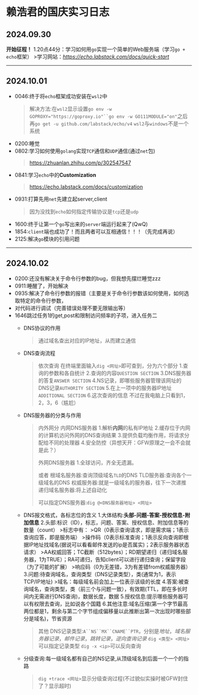 # 赖浩君的国庆实习日志 

## 2024.09.30
**开始征程！**
1.20点44分：学习如何用`go`实现一个简单的Web服务端（学习`go + echo`框架）
    >学习网站：*https://echo.labstack.com/docs/quick-start*

---

## 2024.10.01
- 0046:终于将`echo`框架成功安装在`wsl2`中
    >解决方法:在`wsl2`显示设置`go env -w GOPROXY="https://goproxy.io"``go env -w GO111MODULE="on"`之后再`go get -u github.com/labstack/echo/v4`
    >`wsl2`与`windows`不是一个系统
- 0200:睡觉
- 0802:学习如何使用`golang`实现`TCP`通信和`UDP`通信(通过`net`包)
    >https://zhuanlan.zhihu.com/p/302547547
- 0841:学习`echo`中的**Customization**
    >https://echo.labstack.com/docs/customization
- 0931:打算先用`net`先建立起server,client
    >因为没找到`echo`如何指定传输协议是`tcp`还是`udp`
- 1600:终于让第一个`go`写出来的`server`端运行起来了(QwQ)
- 1854:`client`端也成功了！而且两者可以互相通信！！！（先完成再说）
- 2125:解决`go`模块的引用问题

---

## 2024.10.02
- 0200:还没有解决关于命令行参数的bug，但我想先摆烂睡觉zzz
- 0911:睡醒了，开始解决
- 0935:解决了命令行参数的报错（主要是关于命令行参数该如何使用，如何选取特定的命令行参数，
- 对代码进行调试（完善错误处理不要无限输出等）
- 1646跳过任务1的get,post和限制访问频率的子项，进入任务二
    - DNS协议的作用
        >通过域名查出对应的IP地址，从而建立通信
    - DNS查询流程
        >依次查询
        >在终端里面输入`dig <网址>`即可查到，分为六个部分
        >1.查询的参数和各自统计
        >2.查询的内容`QUESTION SECTION`
        >3.DNS服务器的答复`ANSWER SECTION`
        >4.NS记录，即哪些服务器管理该网址的DNS记录`AUTHORITY SECTION`
        >5.在上一项中的服务器IP地址`ADDITIONAL SECTION`
        >6.这次查询的信息
        >不过在我电脑上只看到1，2，3，6（尴尬）
    - DNS服务器的分类与作用
        >内外网分
        >内网DNS服务器
        >1.解析**内网**的私有IP地址
        >2.缓存位于内网的计算机访问外网的DNS查询结果
        >3.提供负载均衡作用，将请求分配给不同的处理器
        >4.安全防控（异想天开：GFW原理之一会不会就是此？）
        >
        >外网DNS服务器
        >1.全球访问，齐全无遗漏。
        >
        >
        >或者
        >根域名服务器:查询顶级域名`TLD`的DNS
        >TLD服务器:查询各个一级域名的DNS
        >权威服务器:就是一级域名的服务器，往下一次递推
        >递归域名服务器:将上述自动化
        >
        >可以指定DNS服务器:`dig @<DNS服务器地址> <网址>`
    - DNS报文格式，各标志位的含义
        1.大体结构:**头部-问题-答案-授权信息-附加信息**
        2.头部:标识（ID），标志，问题、答案、授权信息、附加信息等的数量（count）
            >标志中有：
            >QR（0表示查询请求，即是需求端；1表示查询应答，即是服务端）
            >操作码（0表示标准查询；1表示反向查询即根据IP地址找域名(据说可以看看邮件发送的ip是否属实)；2表示服务器状态请求）
            >AA权威回答；TC截断（512bytes）；RD期望递归（递归域名服务器，1为TRUE）；RA可递归，告知client可以进行递归查询；保留字段（为了可能的扩展）
            >响应码（0为无差错，3为有差错from权威服务器）
        3.问题:待查询域名，查询类型（DNS记录类型），类(通常为1，表示TCP/IP地址)
            >域名：每级域名前会加上一位表示该级的长度
        4.答案:被查询域名，查询类型，类（前三个与问题一致），有效期(TTL，即在多长时间内无需进行DNS查询)，数据长度，数据
        5.授权信息:提示哪些服务器可以有权限去查询，比如说各个国籍
        6.其他注意:域名压缩(第一个字节最高两位都是1，剩余与第二个字节组成偏移量以此推断出第一次出现时哪些部分是域名)，节省资源
        
        >其他
        >DNS记录类型:`A``NS``MX``CNAME``PTR`，分别是*地址*，*域名服务器记录*，*邮件记录*，*跳转记录*，*逆向查询记录*
        >`dig <类型> <网址>`可以指定记录类型
        >`dig -x <ip>`可以反向查询
    - 分级查询:每一级域名都有自己的NS记录,从顶级域名到后面一个一个的指路
        >`dig +trace <网址>`显示分级查询过程(不过貌似实操时被GFW封住了？显示超时)